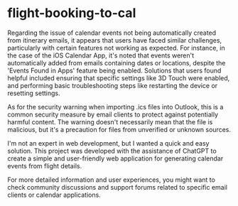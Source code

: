 # flight-booking-to-cal
Regarding the issue of calendar events not being automatically created from itinerary emails, it appears that users have faced similar challenges, particularly with certain features not working as expected. For instance, in the case of the iOS Calendar App, it's noted that events weren't automatically added from emails containing dates or locations, despite the 'Events Found in Apps' feature being enabled. Solutions that users found helpful included ensuring that specific settings like 3D Touch were enabled, and performing basic troubleshooting steps like restarting the device or resetting settings.

As for the security warning when importing .ics files into Outlook, this is a common security measure by email clients to protect against potentially harmful content. The warning doesn't necessarily mean that the file is malicious, but it's a precaution for files from unverified or unknown sources.

I'm not an expert in web development, but I wanted a quick and easy solution. This project was developed with the assistance of ChatGPT to create a simple and user-friendly web application for generating calendar events from flight details.

For more detailed information and user experiences, you might want to check community discussions and support forums related to specific email clients or calendar applications.

